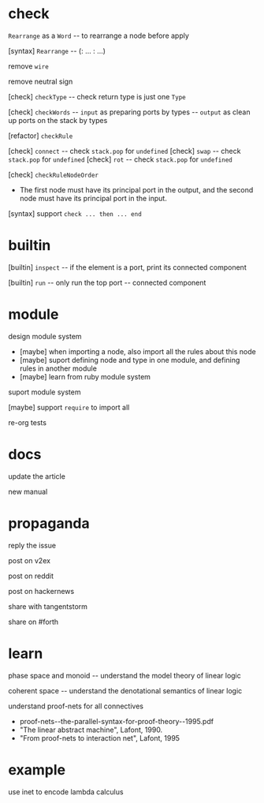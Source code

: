 # check

`Rearrange` as a `Word` -- to rearrange a node before apply

[syntax] `Rearrange` -- (:<port> ... <name> :<port> ...)

remove `wire`

remove neutral sign

[check] `checkType` -- check return type is just one `Type`

[check] `checkWords` -- `input` as preparing ports by types -- `output` as clean up ports on the stack by types

[refactor] `checkRule`

[check] `connect` -- check `stack.pop` for `undefined`
[check] `swap` -- check `stack.pop` for `undefined`
[check] `rot` -- check `stack.pop` for `undefined`

[check] `checkRuleNodeOrder`

- The first node must have its principal port in the output,
  and the second node must have its principal port in the input.

[syntax] support `check ... then ... end`

# builtin

[builtin] `inspect` -- if the element is a port, print its connected component

[builtin] `run` -- only run the top port -- connected component

# module

design module system

- [maybe] when importing a node, also import all the rules about this node
- [maybe] suport defining node and type in one module, and defining rules in another module
- [maybe] learn from ruby module system

suport module system

[maybe] support `require` to import all

re-org tests

# docs

update the article

new manual

# propaganda

reply the issue

post on v2ex

post on reddit

post on hackernews

share with tangentstorm

share on #forth

# learn

phase space and monoid -- understand the model theory of linear logic

coherent space -- understand the denotational semantics of linear logic

understand proof-nets for all connectives

- proof-nets--the-parallel-syntax-for-proof-theory--1995.pdf
- "The linear abstract machine", Lafont, 1990.
- "From proof-nets to interaction net", Lafont, 1995

# example

use inet to encode lambda calculus

